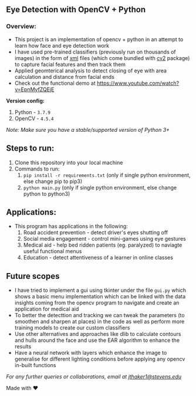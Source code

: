 ## Eye Detection with OpenCV + Python

### Overview:
- This project is an implementation of opencv + python in an attempt to learn how face and eye detection work
- I have used pre-trained classifiers (previously run on thousands of images) in the form of [xml](https://github.com/opencv/opencv/tree/master/data/haarcascades) files (which come bundled with [cv2](https://pypi.org/project/opencv-python) package) to capture facial features and then track them
- Applied geomterical analysis to detect closing of eye with area calculation and distance from facial ends
- Check out the functional demo at https://www.youtube.com/watch?v=EpnMyfZQEjE

**Version config:**
1. Python - `3.7.9`
2. OpenCV - `4.5.4`

*Note: Make sure you have a stable/supported version of Python 3+*

## Steps to run:
1. Clone this repository into your local machine
2. Commands to run:
   1. `pip install -r requirements.txt` (only if single python environment, else change pip to pip3)
   2. `python main.py` (only if single python environment, else change python to python3) 

## Applications:
- This program has applications in the following:
  1. Road accident prevention - detect driver's eyes shutting off
  2. Social media engagement - control mini-games using eye gestures
  3. Medical aid - help bed ridden patients (eg. paralyzed) to naviagte useful functional menus 
  4. Education - detect attentiveness of a learner in online classes


## Future scopes
- I have tried to implement a gui using tkinter under the file `gui.py` which shows a basic menu implementation which can be linked with the data insights coming from the opencv program to navigate and create an application for medical aid
- To better the detecttion and tracking we can tweak the parameters (to smoothen and sharpen at places) in the code as well as perform more training models to create our custom classifiers
- Use other alternatives and approaches like dlib to calculate contours and hulls around the face and use the EAR algorithm to enhance the results
- Have a neural network with layers which enhance the image to generalise for different lighting conditions before applying any opencv in-built functions

*For any further queries or collaborations, email at jthaker1@stevens.edu*

Made with ❤️
